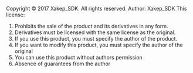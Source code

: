 Copyright © 2017 Xakep_SDK. All rights reserved.
Author: Xakep_SDK
This license:
1. Prohibits the sale of the product and its derivatives in any form.
2. Derivatives must be licensed with the same license as the original.
3. If you use this product, you must specify the author of the product.
4. If you want to modify this product, you must specify the author of the original
5. You can use this product without authors permission
6. Absence of guarantees from the author